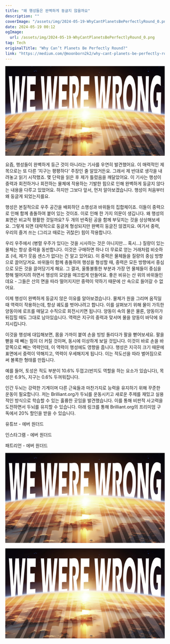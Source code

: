 ```yaml
---
title: "왜 행성들은 완벽하게 둥글지 않을까요"
description: ""
coverImage: "/assets/img/2024-05-19-WhyCantPlanetsBePerfectlyRound_0.png"
date: 2024-05-19 00:12
ogImage: 
  url: /assets/img/2024-05-19-WhyCantPlanetsBePerfectlyRound_0.png
tag: Tech
originalTitle: "Why Can’t Planets Be Perfectly Round?"
link: "https://medium.com/@moonborn2k2/why-cant-planets-be-perfectly-round-9ae40807a62f"
---
```



<img src="/assets/img/2024-05-19-WhyCantPlanetsBePerfectlyRound_0.png" />

요즘, 행성들이 완벽하게 둥근 것이 아니라는 기사를 우연히 발견했어요. 이 매력적인 제목으로는 또 다른 ‘지구는 평평하다’ 주장인 줄 알았거든요. 그래서 제 반대로 생각을 내려놓고 읽기 시작했죠. 몇 단락을 읽은 후 제가 틀렸음을 깨달았어요. 이 기사는 행성이 중력과 회전하거나 회전하는 물체에 작용하는 기발한 힘으로 인해 완벽하게 둥글지 않다는 내용을 다루고 있었어요. 하지만 그보다 앞서, 먼저 알아보겠습니다. 행성이 처음부터 왜 둥글게 되었는지를요.

행성은 본질적으로 우주 공간을 배회하던 소행성과 바위들의 집합체이죠. 이들이 중력으로 인해 함께 충돌하여 붙어 있는 것이죠. 이로 인해 한 가지 의문이 생깁니다. 왜 행성의 표면은 비교적 평활한 것일까요? 두 개의 반죽된 공을 함께 부딪치는 것을 상상해보세요. 그렇게 되면 대략적으로 둥글게 형성되지만 완벽히 둥글진 않겠지요. 여기서 중력, 우리의 즐겨 쓰는 (그리고 때로는 귀찮은) 힘이 작용합니다.

우리 우주에서 (병렬 우주가 있다는 것을 시사하는 것은 아니지만… 혹시…) 질량이 있는 물체는 항상 중력을 동반합니다. 이것은 구매하면 하나 더 무료로 얻는 거래처럼 비슷하죠 (네, 제가 웃음 센스가 없다는 건 알고 있어요). 이 중력은 물체들을 질량의 중심 방향으로 끌어당겨요. 바위들이 함께 충돌하여 행성을 형성할 때, 중력은 모든 방향에서 중심으로 모든 것을 끌어당기게 해요. 그 결과, 울퉁불퉁한 부분과 가장 먼 물체들이 중심을 향해 떨어지려 하면서 행성의 모양을 매끄럽게 만들어요. 좋은 비유는 산 위의 바위들인데요 - 그들은 산의 면을 따라 떨어지지만 중력이 약하기 때문에 산 속으로 들어갈 수 없어요.

<div class="content-ad"></div>

이제 행성이 완벽하게 둥글지 않은 이유를 알아보겠습니다. 물체가 원을 그리며 움직일 때 역력이 작용하는데, 항상 궤도를 벗어나려고 합니다. 이를 살펴보기 위해 물이 가득한 양동이에 로프를 매달고 수직으로 회전시키면 됩니다. 양동이 속의 물은 물론, 양동이가 뒤집힐 때도 그대로 남아있습니다. 역력은 지구의 중력과 맞서며 물을 양동이 바닥에 유지시킵니다.

이것을 행성에 대입해보면, 몸을 가까이 붙여 손을 빙빙 돌리다가 팔을 뻗어보세요. 팔을 뻗을 때 빼는 힘이 더 커질 것이며, 동시에 이상하게 보일 것입니다. 이것이 바로 손을 바깥쪽으로 빼는 역력인데, 이 역력이 행성에도 영향을 줍니다. 행성은 지극히 크기 때문에 표면에서 중력이 약해지고, 역력이 우세해지게 됩니다. 이는 적도선을 따라 벌어짐으로써 볼록한 형태를 만듭니다.

예를 들어, 토성은 적도 부분이 10.6% 두껍고(반지도 역할을 하는 요소가 있습니다), 목성은 6.9%, 지구는 0.6% 두꺼워집니다.

인간 두뇌는 강력한 기계이며 다른 근육들과 마찬가지로 능력을 유지하기 위해 꾸준한 운동이 필요합니다. 저는 Brilliant.org가 두뇌를 운동시키고 새로운 주제를 재밌고 실용적인 방식으로 학습할 수 있는 훌륭한 곳임을 발견했습니다. 이를 통해 비판적 사고력을 도전하면서 두뇌를 유지할 수 있습니다. 아래 링크를 통해 Brilliant.org의 프리미엄 구독에서 20% 할인을 받을 수 있습니다.

<div class="content-ad"></div>

유튜브 - 에버 원더드

인스타그램 - 에버 원더드

패트리언 - 에버 원더드

<div class="content-ad"></div>


![Image 1](/assets/img/2024-05-19-WhyCantPlanetsBePerfectlyRound_1.png)

![Image 2](/assets/img/2024-05-19-WhyCantPlanetsBePerfectlyRound_2.png)
